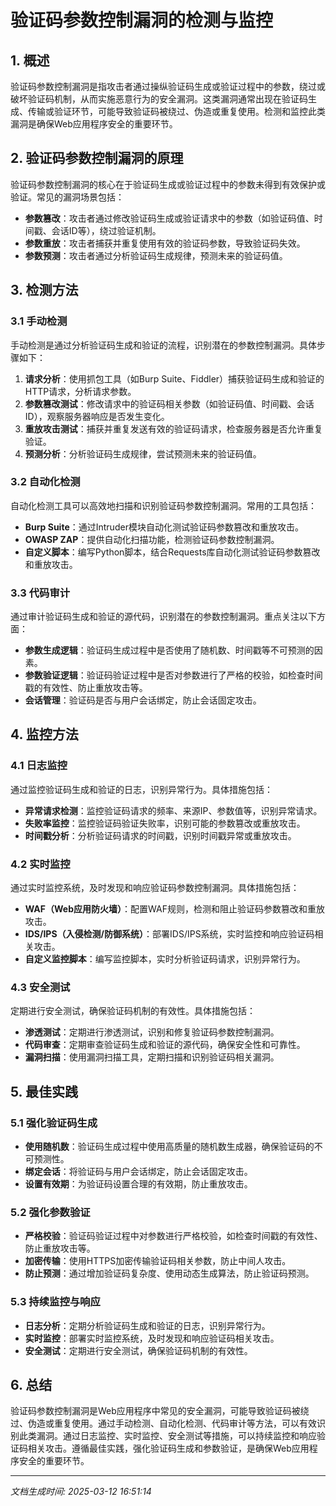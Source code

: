 # 验证码参数控制漏洞的检测与监控

## 1. 概述

验证码参数控制漏洞是指攻击者通过操纵验证码生成或验证过程中的参数，绕过或破坏验证码机制，从而实施恶意行为的安全漏洞。这类漏洞通常出现在验证码生成、传输或验证环节，可能导致验证码被绕过、伪造或重复使用。检测和监控此类漏洞是确保Web应用程序安全的重要环节。

## 2. 验证码参数控制漏洞的原理

验证码参数控制漏洞的核心在于验证码生成或验证过程中的参数未得到有效保护或验证。常见的漏洞场景包括：

- **参数篡改**：攻击者通过修改验证码生成或验证请求中的参数（如验证码值、时间戳、会话ID等），绕过验证机制。
- **参数重放**：攻击者捕获并重复使用有效的验证码参数，导致验证码失效。
- **参数预测**：攻击者通过分析验证码生成规律，预测未来的验证码值。

## 3. 检测方法

### 3.1 手动检测

手动检测是通过分析验证码生成和验证的流程，识别潜在的参数控制漏洞。具体步骤如下：

1. **请求分析**：使用抓包工具（如Burp Suite、Fiddler）捕获验证码生成和验证的HTTP请求，分析请求参数。
2. **参数篡改测试**：修改请求中的验证码相关参数（如验证码值、时间戳、会话ID），观察服务器响应是否发生变化。
3. **重放攻击测试**：捕获并重复发送有效的验证码请求，检查服务器是否允许重复验证。
4. **预测分析**：分析验证码生成规律，尝试预测未来的验证码值。

### 3.2 自动化检测

自动化检测工具可以高效地扫描和识别验证码参数控制漏洞。常用的工具包括：

- **Burp Suite**：通过Intruder模块自动化测试验证码参数篡改和重放攻击。
- **OWASP ZAP**：提供自动化扫描功能，检测验证码参数控制漏洞。
- **自定义脚本**：编写Python脚本，结合Requests库自动化测试验证码参数篡改和重放攻击。

### 3.3 代码审计

通过审计验证码生成和验证的源代码，识别潜在的参数控制漏洞。重点关注以下方面：

- **参数生成逻辑**：验证码生成过程中是否使用了随机数、时间戳等不可预测的因素。
- **参数验证逻辑**：验证码验证过程中是否对参数进行了严格的校验，如检查时间戳的有效性、防止重放攻击等。
- **会话管理**：验证码是否与用户会话绑定，防止会话固定攻击。

## 4. 监控方法

### 4.1 日志监控

通过监控验证码生成和验证的日志，识别异常行为。具体措施包括：

- **异常请求检测**：监控验证码请求的频率、来源IP、参数值等，识别异常请求。
- **失败率监控**：监控验证码验证失败率，识别可能的参数篡改或重放攻击。
- **时间戳分析**：分析验证码请求的时间戳，识别时间戳异常或重放攻击。

### 4.2 实时监控

通过实时监控系统，及时发现和响应验证码参数控制漏洞。具体措施包括：

- **WAF（Web应用防火墙）**：配置WAF规则，检测和阻止验证码参数篡改和重放攻击。
- **IDS/IPS（入侵检测/防御系统）**：部署IDS/IPS系统，实时监控和响应验证码相关攻击。
- **自定义监控脚本**：编写监控脚本，实时分析验证码请求，识别异常行为。

### 4.3 安全测试

定期进行安全测试，确保验证码机制的有效性。具体措施包括：

- **渗透测试**：定期进行渗透测试，识别和修复验证码参数控制漏洞。
- **代码审查**：定期审查验证码生成和验证的源代码，确保安全性和可靠性。
- **漏洞扫描**：使用漏洞扫描工具，定期扫描和识别验证码相关漏洞。

## 5. 最佳实践

### 5.1 强化验证码生成

- **使用随机数**：验证码生成过程中使用高质量的随机数生成器，确保验证码的不可预测性。
- **绑定会话**：将验证码与用户会话绑定，防止会话固定攻击。
- **设置有效期**：为验证码设置合理的有效期，防止重放攻击。

### 5.2 强化参数验证

- **严格校验**：验证码验证过程中对参数进行严格校验，如检查时间戳的有效性、防止重放攻击等。
- **加密传输**：使用HTTPS加密传输验证码相关参数，防止中间人攻击。
- **防止预测**：通过增加验证码复杂度、使用动态生成算法，防止验证码预测。

### 5.3 持续监控与响应

- **日志分析**：定期分析验证码生成和验证的日志，识别异常行为。
- **实时监控**：部署实时监控系统，及时发现和响应验证码相关攻击。
- **安全测试**：定期进行安全测试，确保验证码机制的有效性。

## 6. 总结

验证码参数控制漏洞是Web应用程序中常见的安全漏洞，可能导致验证码被绕过、伪造或重复使用。通过手动检测、自动化检测、代码审计等方法，可以有效识别此类漏洞。通过日志监控、实时监控、安全测试等措施，可以持续监控和响应验证码相关攻击。遵循最佳实践，强化验证码生成和参数验证，是确保Web应用程序安全的重要环节。

---

*文档生成时间: 2025-03-12 16:51:14*
